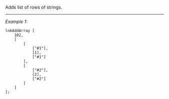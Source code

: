 Adds list of rows of strings.


---
*Example 1:*
```sqf
lnbAddArray [
	102,
	[
		[
			["#1"],
			[1],
			["#1"]
		],
		[
			["#2"],
			[2],
			["#2"]
		]
	]
];
```